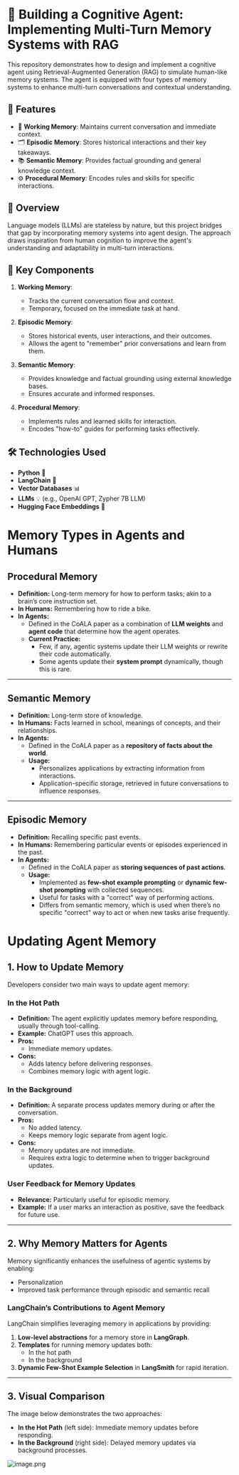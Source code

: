 # 🤖 Building a Cognitive Agent: Implementing Multi-Turn Memory Systems with RAG  

This repository demonstrates how to design and implement a cognitive agent using Retrieval-Augmented Generation (RAG) to simulate human-like memory systems. The agent is equipped with four types of memory systems to enhance multi-turn conversations and contextual understanding.  

## 🌟 Features  

- 🧠 **Working Memory**: Maintains current conversation and immediate context.  
- 🗂️ **Episodic Memory**: Stores historical interactions and their key takeaways.  
- 📚 **Semantic Memory**: Provides factual grounding and general knowledge context.  
- ⚙️ **Procedural Memory**: Encodes rules and skills for specific interactions.  

## 📖 Overview  

Language models (LLMs) are stateless by nature, but this project bridges that gap by incorporating memory systems into agent design. The approach draws inspiration from human cognition to improve the agent's understanding and adaptability in multi-turn interactions.  

## 🚀 Key Components  

1. **Working Memory**:  
   - Tracks the current conversation flow and context.  
   - Temporary, focused on the immediate task at hand.  

2. **Episodic Memory**:  
   - Stores historical events, user interactions, and their outcomes.  
   - Allows the agent to "remember" prior conversations and learn from them.  

3. **Semantic Memory**:  
   - Provides knowledge and factual grounding using external knowledge bases.  
   - Ensures accurate and informed responses.  

4. **Procedural Memory**:  
   - Implements rules and learned skills for interaction.  
   - Encodes "how-to" guides for performing tasks effectively.  

## 🛠️ Technologies Used  

- **Python** 🐍  
- **LangChain** 🔗  
- **Vector Databases** 📊  
- **LLMs** 💡 (e.g., OpenAI GPT, Zypher 7B LLM)  
- **Hugging Face Embeddings** 🤗  

# Memory Types in Agents and Humans

## **Procedural Memory**
- **Definition:** Long-term memory for how to perform tasks; akin to a brain’s core instruction set.
- **In Humans:** Remembering how to ride a bike.
- **In Agents:** 
  - Defined in the CoALA paper as a combination of **LLM weights** and **agent code** that determine how the agent operates.
  - **Current Practice:**
    - Few, if any, agentic systems update their LLM weights or rewrite their code automatically.
    - Some agents update their **system prompt** dynamically, though this is rare.

---

## **Semantic Memory**
- **Definition:** Long-term store of knowledge.
- **In Humans:** Facts learned in school, meanings of concepts, and their relationships.
- **In Agents:**
  - Defined in the CoALA paper as a **repository of facts about the world**.
  - **Usage:**
    - Personalizes applications by extracting information from interactions.
    - Application-specific storage, retrieved in future conversations to influence responses.

---

## **Episodic Memory**
- **Definition:** Recalling specific past events.
- **In Humans:** Remembering particular events or episodes experienced in the past.
- **In Agents:**
  - Defined in the CoALA paper as **storing sequences of past actions**.
  - **Usage:**
    - Implemented as **few-shot example prompting** or **dynamic few-shot prompting** with collected sequences.
    - Useful for tasks with a "correct" way of performing actions.
    - Differs from semantic memory, which is used when there’s no specific "correct" way to act or when new tasks arise frequently.

# Updating Agent Memory

## **1. How to Update Memory**
Developers consider two main ways to update agent memory:

### **In the Hot Path**
- **Definition:** The agent explicitly updates memory before responding, usually through tool-calling.
- **Example:** ChatGPT uses this approach.
- **Pros:**
  - Immediate memory updates.
- **Cons:**
  - Adds latency before delivering responses.
  - Combines memory logic with agent logic.

### **In the Background**
- **Definition:** A separate process updates memory during or after the conversation.
- **Pros:**
  - No added latency.
  - Keeps memory logic separate from agent logic.
- **Cons:**
  - Memory updates are not immediate.
  - Requires extra logic to determine when to trigger background updates.

### **User Feedback for Memory Updates**
- **Relevance:** Particularly useful for episodic memory.
- **Example:** If a user marks an interaction as positive, save the feedback for future use.

---

## **2. Why Memory Matters for Agents**
Memory significantly enhances the usefulness of agentic systems by enabling:
- Personalization
- Improved task performance through episodic and semantic recall

### **LangChain’s Contributions to Agent Memory**
LangChain simplifies leveraging memory in applications by providing:
1. **Low-level abstractions** for a memory store in **LangGraph**.
2. **Templates** for running memory updates both:
   - In the hot path
   - In the background
3. **Dynamic Few-Shot Example Selection** in **LangSmith** for rapid iteration.

---

## **3. Visual Comparison**

The image below demonstrates the two approaches:
- **In the Hot Path** (left side): Immediate memory updates before responding.
- **In the Background** (right side): Delayed memory updates via background processes.

![image.png](attachment:image.png)